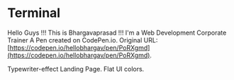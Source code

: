 # Terminal
Hello Guys !!!
This is Bhargavaprasad !!!
I'm a Web Development Corporate Trainer
A Pen created on CodePen.io. Original URL: [https://codepen.io/hellobhargav/pen/PoRXgmd](https://codepen.io/hellobhargav/pen/PoRXgmd).

Typewriter-effect Landing Page. Flat UI colors.
